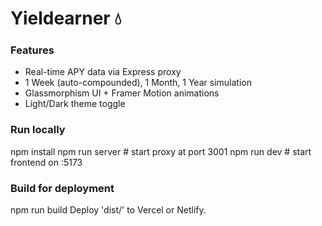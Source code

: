 # Yieldearner 💧

### Features
- Real-time APY data via Express proxy
- 1 Week (auto-compounded), 1 Month, 1 Year simulation
- Glassmorphism UI + Framer Motion animations
- Light/Dark theme toggle

### Run locally
npm install
npm run server  # start proxy at port 3001
npm run dev     # start frontend on :5173

### Build for deployment
npm run build
Deploy 'dist/' to Vercel or Netlify.
